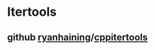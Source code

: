 # Itertools



## github [ryanhaining](https://github.com/ryanhaining)/[cppitertools](https://github.com/ryanhaining/cppitertools)

